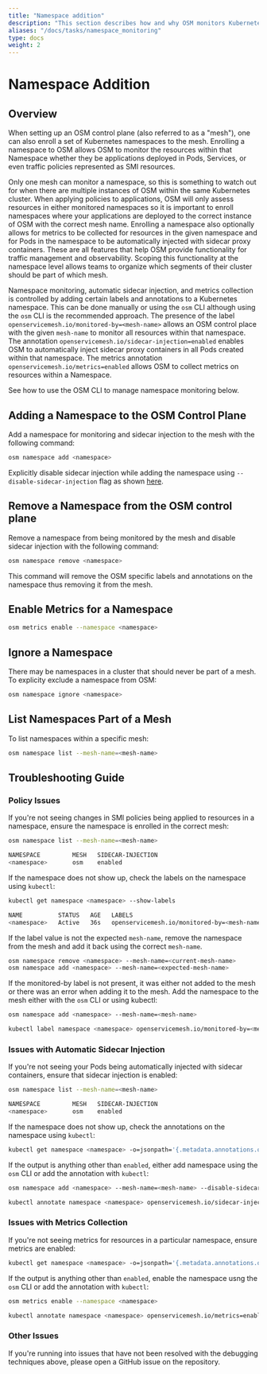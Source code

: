 ```yaml
---
title: "Namespace addition"
description: "This section describes how and why OSM monitors Kubernetes namespaces"
aliases: "/docs/tasks/namespace_monitoring"
type: docs
weight: 2
---
```


# Namespace Addition

## Overview

When setting up an OSM control plane (also referred to as a "mesh"), one can also enroll a set of Kubernetes namespaces to the mesh. Enrolling a namespace to OSM allows OSM to monitor the resources within that Namespace whether they be applications deployed in Pods, Services, or even traffic policies represented as SMI resources.

Only one mesh can monitor a namespace, so this is something to watch out for when there are multiple instances of OSM within the same Kubernetes cluster. When applying policies to applications, OSM will only assess resources in either monitored namespaces so it is important to enroll namespaces where your applications are deployed to the correct instance of OSM with the correct mesh name.
Enrolling a namespace also optionally allows for metrics to be collected for resources in the given namespace and for Pods in the namespace to be automatically injected with sidecar proxy containers. These are all features that help OSM provide functionality for traffic management and observability. Scoping this functionality at the namespace level allows teams to organize which segments of
their cluster should be part of which mesh.

Namespace monitoring, automatic sidecar injection, and metrics collection is controlled by adding certain labels and annotations to a Kubernetes namespace. This can be done manually or using the `osm` CLI although using the `osm` CLI is the recommended approach. The presence of the label `openservicemesh.io/monitored-by=<mesh-name>` allows an OSM control place with the given `mesh-name` to monitor
all resources within that namespace. The annotation `openservicemesh.io/sidecar-injection=enabled` enables OSM to automatically inject sidecar proxy containers in all Pods created within that namespace. The metrics annotation `openservicemesh.io/metrics=enabled` allows OSM to collect metrics on resources within a Namespace.

See how to use the OSM CLI to manage namespace monitoring below.

## Adding a Namespace to the OSM Control Plane

Add a namespace for monitoring and sidecar injection to the mesh with the following command:

```bash
osm namespace add <namespace>
```

Explicitly disable sidecar injection while adding the namespace using `--disable-sidecar-injection` flag as shown [here](/docs/guides/app_onboarding/sidecar_injection/#explicitly-disabling-automatic-sidecar-injection-on-namespaces).

## Remove a Namespace from the OSM control plane

Remove a namespace from being monitored by the mesh and disable sidecar injection with the following command:

```bash
osm namespace remove <namespace>
```

This command will remove the OSM specific labels and annotations on the namespace thus removing it from the mesh.

## Enable Metrics for a Namespace

```bash
osm metrics enable --namespace <namespace>
```

## Ignore a Namespace

There may be namespaces in a cluster that should never be part of a mesh. To explicity exclude a namespace from OSM:

```bash
osm namespace ignore <namespace>
```

## List Namespaces Part of a Mesh

To list namespaces within a specific mesh:

```bash
osm namespace list --mesh-name=<mesh-name>
```

## Troubleshooting Guide

### Policy Issues

If you're not seeing changes in SMI policies being applied to resources in a namespace, ensure the namespace is enrolled in the correct mesh:

```bash
osm namespace list --mesh-name=<mesh-name>

NAMESPACE         MESH   SIDECAR-INJECTION
<namespace>       osm    enabled
```

If the namespace does not show up, check the labels on the namespace using `kubectl`:

```bash
kubectl get namespace <namespace> --show-labels

NAME          STATUS   AGE   LABELS
<namespace>   Active   36s   openservicemesh.io/monitored-by=<mesh-name>
```

If the label value is not the expected `mesh-name`, remove the namespace from the mesh and add it back using the correct `mesh-name`.

```bash
osm namespace remove <namespace> --mesh-name=<current-mesh-name>
osm namespace add <namespace> --mesh-name=<expected-mesh-name>
```

If the monitored-by label is not present, it was either not added to the mesh or there was an error when adding it to the mesh.
Add the namespace to the mesh either with the `osm` CLI or using kubectl:

```bash
osm namespace add <namespace> --mesh-name=<mesh-name>
```

```bash
kubectl label namespace <namespace> openservicemesh.io/monitored-by=<mesh-name>
```

### Issues with Automatic Sidecar Injection

If you're not seeing your Pods being automatically injected with sidecar containers, ensure that sidecar injection is enabled:

```bash
osm namespace list --mesh-name=<mesh-name>

NAMESPACE         MESH   SIDECAR-INJECTION
<namespace>       osm    enabled
```

If the namespace does not show up, check the annotations on the namespace using `kubectl`:

```bash
kubectl get namespace <namespace> -o=jsonpath='{.metadata.annotations.openservicemesh\.io\/sidecar-injection}'
```

If the output is anything other than `enabled`, either add namespace using the `osm` CLI or add the annotation with `kubectl`:

```bash
osm namespace add <namespace> --mesh-name=<mesh-name> --disable-sidecar-injection=false
```

```bash
kubectl annotate namespace <namespace> openservicemesh.io/sidecar-injection=enabled --overwrite
```

### Issues with Metrics Collection

If you're not seeing metrics for resources in a particular namespace, ensure metrics are enabled:

```bash
kubectl get namespace <namespace> -o=jsonpath='{.metadata.annotations.openservicemesh\.io\/metrics}'
```

If the output is anything other than `enabled`, enable the namespace usng the `osm` CLI or add the annotation with `kubectl`:

```bash
osm metrics enable --namespace <namespace>
```

```bash
kubectl annotate namespace <namespace> openservicemesh.io/metrics=enabled --overwrite
```

### Other Issues

If you're running into issues that have not been resolved with the debugging techniques above, please open a GitHub issue on the repository.

